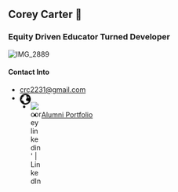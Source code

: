 ## Corey Carter 👋 
### Equity Driven Educator Turned Developer

![IMG_2889](https://user-images.githubusercontent.com/59756152/103046928-2626be80-4547-11eb-915c-6d6e792240a1.jpg)

#### Contact Into
- crc2231@gmail.com
- [<img align="left" alt="corey github" width="22px" src="https://raw.githubusercontent.com/iconic/open-iconic/master/svg/globe.svg" />][git-corey]
- [<img align="left" alt="corey linkedin' | LinkedIn" width="22px" src="https://cdn.jsdelivr.net/npm/simple-icons@v3/icons/linkedin.svg" />][linkedin-corey]
- [Alumni Portfolio](https://alumni.turing.io/alumni/corey-carter)


[git-corey]: https://github.com/coreycartercodes
[linkedin-corey]: https://www.linkedin.com/in/carter-codes/
